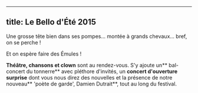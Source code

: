 
---
  title: Le Bello d'Été 2015
---

Une grosse tête bien dans ses pompes... montée à grands chevaux... bref, on se perche !

Et on espère faire des Émules !

**Théâtre, chansons et clown** sont au rendez-vous. S'y ajoute un** bal-concert du tonnerre** avec pléthore d'invités, un **concert d'ouverture surprise** dont vous nous direz des nouvelles et la présence de notre nouveau** 'poète de garde', Damien Dutrait**, tout au long du festival.

